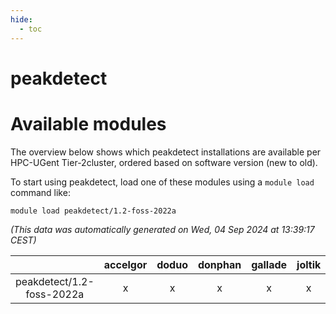 ```yaml
---
hide:
  - toc
---
```


peakdetect
==========

# Available modules


The overview below shows which peakdetect installations are available per HPC-UGent Tier-2cluster, ordered based on software version (new to old).

To start using peakdetect, load one of these modules using a `module load` command like:

```shell
module load peakdetect/1.2-foss-2022a
```

*(This data was automatically generated on Wed, 04 Sep 2024 at 13:39:17 CEST)*  

| |accelgor|doduo|donphan|gallade|joltik|shinx|skitty|
| :---: | :---: | :---: | :---: | :---: | :---: | :---: | :---: |
|peakdetect/1.2-foss-2022a|x|x|x|x|x|-|x|
